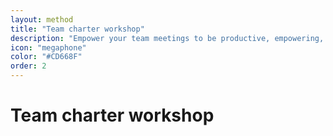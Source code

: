 ```yaml
---
layout: method
title: "Team charter workshop"
description: "Empower your team meetings to be productive, empowering, and dare we say–fun."
icon: "megaphone"
color: "#CD668F"
order: 2
---
```


# Team charter workshop 